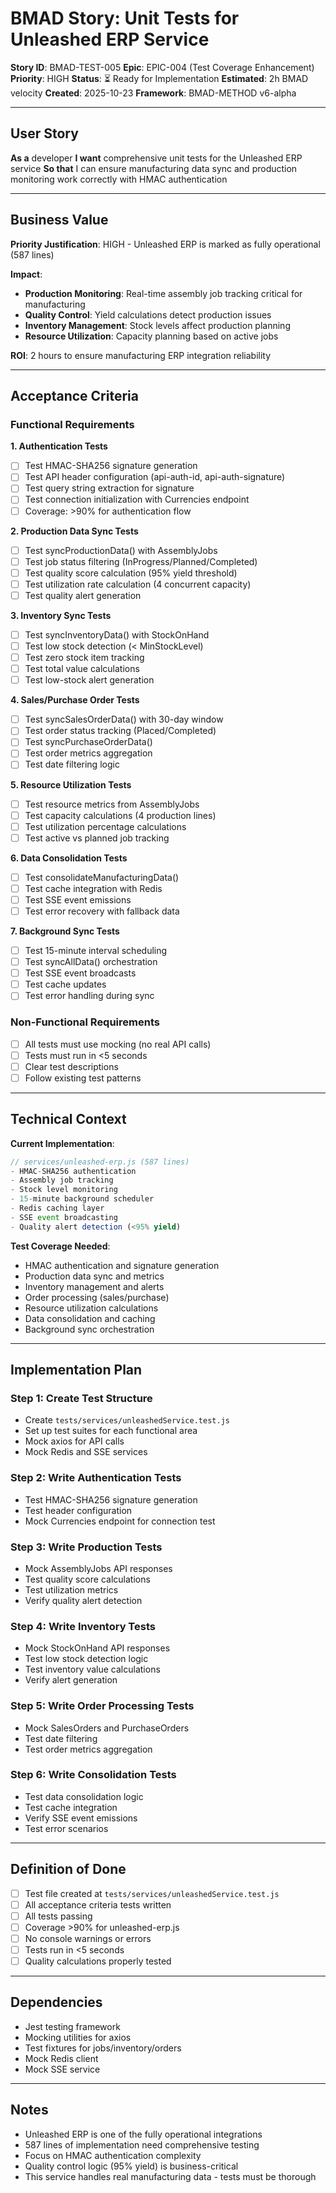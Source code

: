 # BMAD Story: Unit Tests for Unleashed ERP Service

**Story ID**: BMAD-TEST-005
**Epic**: EPIC-004 (Test Coverage Enhancement)
**Priority**: HIGH
**Status**: ⏳ Ready for Implementation
**Estimated**: 2h BMAD velocity
**Created**: 2025-10-23
**Framework**: BMAD-METHOD v6-alpha

---

## User Story

**As a** developer
**I want** comprehensive unit tests for the Unleashed ERP service
**So that** I can ensure manufacturing data sync and production monitoring work correctly with HMAC authentication

---

## Business Value

**Priority Justification**: HIGH - Unleashed ERP is marked as fully operational (587 lines)

**Impact**:
- **Production Monitoring**: Real-time assembly job tracking critical for manufacturing
- **Quality Control**: Yield calculations detect production issues
- **Inventory Management**: Stock levels affect production planning
- **Resource Utilization**: Capacity planning based on active jobs

**ROI**: 2 hours to ensure manufacturing ERP integration reliability

---

## Acceptance Criteria

### Functional Requirements

**1. Authentication Tests**
- [ ] Test HMAC-SHA256 signature generation
- [ ] Test API header configuration (api-auth-id, api-auth-signature)
- [ ] Test query string extraction for signature
- [ ] Test connection initialization with Currencies endpoint
- [ ] Coverage: >90% for authentication flow

**2. Production Data Sync Tests**
- [ ] Test syncProductionData() with AssemblyJobs
- [ ] Test job status filtering (InProgress/Planned/Completed)
- [ ] Test quality score calculation (95% yield threshold)
- [ ] Test utilization rate calculation (4 concurrent capacity)
- [ ] Test quality alert generation

**3. Inventory Sync Tests**
- [ ] Test syncInventoryData() with StockOnHand
- [ ] Test low stock detection (< MinStockLevel)
- [ ] Test zero stock item tracking
- [ ] Test total value calculations
- [ ] Test low-stock alert generation

**4. Sales/Purchase Order Tests**
- [ ] Test syncSalesOrderData() with 30-day window
- [ ] Test order status tracking (Placed/Completed)
- [ ] Test syncPurchaseOrderData()
- [ ] Test order metrics aggregation
- [ ] Test date filtering logic

**5. Resource Utilization Tests**
- [ ] Test resource metrics from AssemblyJobs
- [ ] Test capacity calculations (4 production lines)
- [ ] Test utilization percentage calculations
- [ ] Test active vs planned job tracking

**6. Data Consolidation Tests**
- [ ] Test consolidateManufacturingData()
- [ ] Test cache integration with Redis
- [ ] Test SSE event emissions
- [ ] Test error recovery with fallback data

**7. Background Sync Tests**
- [ ] Test 15-minute interval scheduling
- [ ] Test syncAllData() orchestration
- [ ] Test SSE event broadcasts
- [ ] Test cache updates
- [ ] Test error handling during sync

### Non-Functional Requirements

- [ ] All tests must use mocking (no real API calls)
- [ ] Tests must run in <5 seconds
- [ ] Clear test descriptions
- [ ] Follow existing test patterns

---

## Technical Context

**Current Implementation**:
```javascript
// services/unleashed-erp.js (587 lines)
- HMAC-SHA256 authentication
- Assembly job tracking
- Stock level monitoring
- 15-minute background scheduler
- Redis caching layer
- SSE event broadcasting
- Quality alert detection (<95% yield)
```

**Test Coverage Needed**:
- HMAC authentication and signature generation
- Production data sync and metrics
- Inventory management and alerts
- Order processing (sales/purchase)
- Resource utilization calculations
- Data consolidation and caching
- Background sync orchestration

---

## Implementation Plan

### Step 1: Create Test Structure
- Create `tests/services/unleashedService.test.js`
- Set up test suites for each functional area
- Mock axios for API calls
- Mock Redis and SSE services

### Step 2: Write Authentication Tests
- Test HMAC-SHA256 signature generation
- Test header configuration
- Mock Currencies endpoint for connection test

### Step 3: Write Production Tests
- Mock AssemblyJobs API responses
- Test quality score calculations
- Test utilization metrics
- Verify quality alert detection

### Step 4: Write Inventory Tests
- Mock StockOnHand API responses
- Test low stock detection logic
- Test inventory value calculations
- Verify alert generation

### Step 5: Write Order Processing Tests
- Mock SalesOrders and PurchaseOrders
- Test date filtering
- Test order metrics aggregation

### Step 6: Write Consolidation Tests
- Test data consolidation logic
- Test cache integration
- Verify SSE event emissions
- Test error scenarios

---

## Definition of Done

- [ ] Test file created at `tests/services/unleashedService.test.js`
- [ ] All acceptance criteria tests written
- [ ] All tests passing
- [ ] Coverage >90% for unleashed-erp.js
- [ ] No console warnings or errors
- [ ] Tests run in <5 seconds
- [ ] Quality calculations properly tested

---

## Dependencies

- Jest testing framework
- Mocking utilities for axios
- Test fixtures for jobs/inventory/orders
- Mock Redis client
- Mock SSE service

---

## Notes

- Unleashed ERP is one of the fully operational integrations
- 587 lines of implementation need comprehensive testing
- Focus on HMAC authentication complexity
- Quality control logic (95% yield) is business-critical
- This service handles real manufacturing data - tests must be thorough